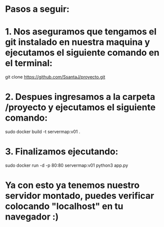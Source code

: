 # Pasos a seguir:

# 1. Nos aseguramos que tengamos el git instalado en nuestra maquina y ejecutamos el siguiente comando en el terminal:
git clone https://github.com/SsantaJ/proyecto.git

# 2. Despues ingresamos a la carpeta /proyecto y ejecutamos el siguiente comando:
sudo docker build -t servermap:v01 .

# 3. Finalizamos ejecutando:
sudo docker run -d -p 80:80 servermap:v01 python3 app.py

# Ya con esto ya tenemos nuestro servidor montado, puedes verificar colocando "localhost" en tu navegador :)
